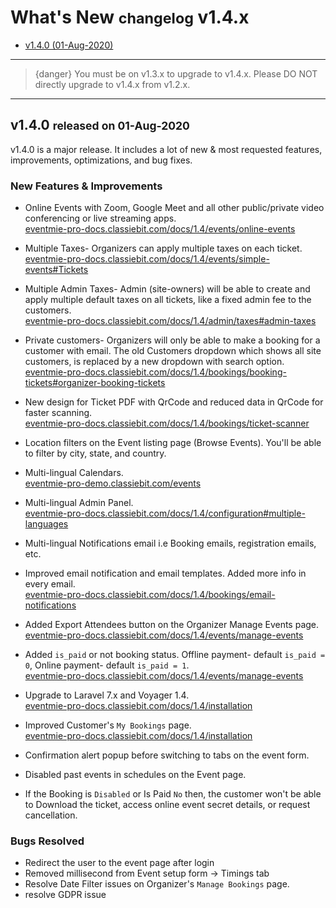 # What's New <small>changelog</small> v1.4.x

- [v1.4.0 (01-Aug-2020)](#v1.4.0)

---

>{danger} You must be on v1.3.x to upgrade to v1.4.x. Please DO NOT directly upgrade to v1.4.x from v1.2.x.

---

<a name="v1.4.0"></a> 
## v1.4.0 <small>released on 01-Aug-2020</small>

v1.4.0 is a major release. It includes a lot of new & most requested features, improvements, optimizations, and bug fixes.


### New Features & Improvements

- Online Events with Zoom, Google Meet and all other public/private video conferencing or live streaming apps. <br>
[eventmie-pro-docs.classiebit.com/docs/1.4/events/online-events](https://eventmie-pro-docs.classiebit.com/docs/1.4/events/online-events)

- Multiple Taxes- Organizers can apply multiple taxes on each ticket.<br>
[eventmie-pro-docs.classiebit.com/docs/1.4/events/simple-events#Tickets](https://eventmie-pro-docs.classiebit.com/docs/1.4/events/simple-events#Tickets)

- Multiple Admin Taxes- Admin (site-owners) will be able to create and apply multiple default taxes on all tickets, like a fixed admin fee to the customers.<br>
[eventmie-pro-docs.classiebit.com/docs/1.4/admin/taxes#admin-taxes](https://eventmie-pro-docs.classiebit.com/docs/1.4/admin/taxes#admin-taxes)
 
- Private customers- Organizers will only be able to make a booking for a customer with email. The old Customers dropdown which shows all site customers, is replaced by a new dropdown with search option.<br>
[eventmie-pro-docs.classiebit.com/docs/1.4/bookings/booking-tickets#organizer-booking-tickets](https://eventmie-pro-docs.classiebit.com/docs/1.4/bookings/booking-tickets#organizer-booking-tickets)

- New design for Ticket PDF with QrCode and reduced data in QrCode for faster scanning.<br>
[eventmie-pro-docs.classiebit.com/docs/1.4/bookings/ticket-scanner](https://eventmie-pro-docs.classiebit.com/docs/1.4/bookings/ticket-scanner)

- Location filters on the Event listing page (Browse Events). You'll be able to filter by city, state, and country.
- Multi-lingual Calendars.<br>
[eventmie-pro-demo.classiebit.com/events](https://eventmie-pro-demo.classiebit.com/events)

- Multi-lingual Admin Panel. <br>
[eventmie-pro-docs.classiebit.com/docs/1.4/configuration#multiple-languages](https://eventmie-pro-docs.classiebit.com/docs/1.4/configuration#multiple-languages)


- Multi-lingual Notifications email i.e Booking emails, registration emails, etc.
- Improved email notification and email templates. Added more info in every email.<br>
[eventmie-pro-docs.classiebit.com/docs/1.4/bookings/email-notifications](https://eventmie-pro-docs.classiebit.com/docs/1.4/bookings/email-notifications)

- Added Export Attendees button on the Organizer Manage Events page.<br>
[eventmie-pro-docs.classiebit.com/docs/1.4/events/manage-events](https://eventmie-pro-docs.classiebit.com/docs/1.4/events/manage-events)

- Added `is_paid` or not booking status. Offline payment- default `is_paid = 0`, Online payment- default `is_paid = 1`.<br>
[eventmie-pro-docs.classiebit.com/docs/1.4/events/manage-events](https://eventmie-pro-docs.classiebit.com/docs/1.4/events/manage-events)

- Upgrade to Laravel 7.x and Voyager 1.4.<br>
[eventmie-pro-docs.classiebit.com/docs/1.4/installation](https://eventmie-pro-docs.classiebit.com/docs/1.4/installation)

- Improved Customer's `My Bookings` page.<br>
[eventmie-pro-docs.classiebit.com/docs/1.4/installation](https://eventmie-pro-docs.classiebit.com/docs/1.4/installation)


- Confirmation alert popup before switching to tabs on the event form.
- Disabled past events in schedules on the Event page.
- If the Booking is `Disabled` or Is Paid `No` then, the customer won't be able to Download the ticket, access online event secret details, or request cancellation.


### Bugs Resolved

- Redirect the user to the event page after login
- Removed millisecond from Event setup form -> Timings tab
- Resolve Date Filter issues on Organizer's `Manage Bookings` page.
- resolve GDPR issue
